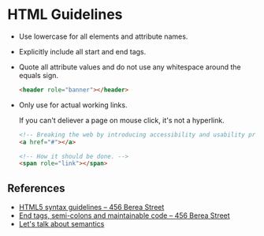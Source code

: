 HTML Guidelines
===============

* Use lowercase for all elements and attribute names.

* Explicitly include all start and end tags.

*   Quote all attribute values and do not use any whitespace around the equals sign.

    ``` html
    <header role="banner"></header>
    ```

*   Only use <a> for actual working links.

    If you can't deliever a page on mouse click, it's not a hyperlink.

    ``` html
    <!-- Breaking the web by introducing accessibility and usability problems. --> 
    <a href="#"></a>

    <!-- How it should be done. -->
    <span role="link"></span>
    ```

References
----------

* [HTML5 syntax guidelines – 456 Berea Street][r1]
* [End tags, semi-colons and maintainable code – 456 Berea Street][r2]
* [Let's talk about semantics][r3]

[r1]: http://www.456bereastreet.com/archive/201011/html5_syntax_guidelines/
[r2]: http://www.456bereastreet.com/archive/201204/end_tags_semi-colons_and_maintainable_code/
[r3]: http://html5doctor.com/lets-talk-about-semantics/
